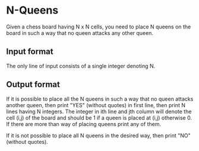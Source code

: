 # N-Queens

Given a chess board having N x N cells, you need to place N queens on the board in such a way that no queen attacks any other queen.

## Input format

The only line of input consists of a single integer denoting N.

## Output format

If it is possible to place all the N queens in such a way that no queen attacks another queen, then print "YES" (without quotes) in first line, then print N lines having N integers. The integer in ith line and jth column will denote the cell (i,j) of the board and should be 1 if a queen is placed at (i,j) otherwise 0. If there are more than way of placing queens print any of them.

If it is not possible to place all N queens in the desired way, then print "NO" (without quotes).
